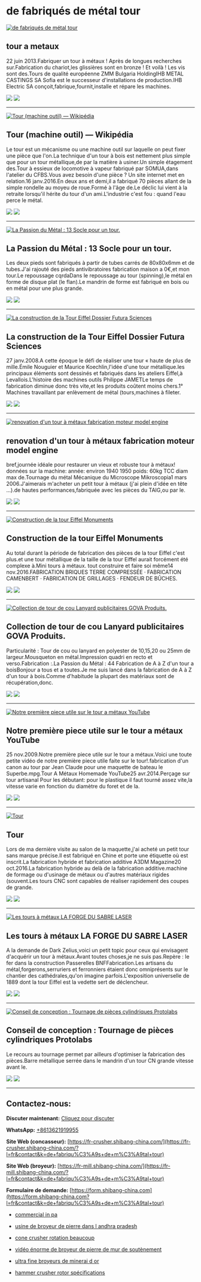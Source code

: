 # de fabriqués de métal tour

<a href="https://swt.shibang-china.com/?l=fr&img&k=de+fabriqu%C3%A9s+de+m%C3%A9tal+tour" target="_blank">![de fabriqués de métal tour](http://static.shibang-china.com/all-800x300/515.jpg)</a>

## tour a metaux
22 juin 2013.Fabriquer un tour à métaux ! Après de longues recherches sur.Fabrication du chariot,les glissières sont en bronze ! Et voilà ! Les vis sont des.Tours de qualité européenne ZMM Bulgaria HoldingIHB METAL CASTINGS SA Sofia est le successeur d&#39;installations de production.IHB Electric SA conçoit,fabrique,fournit,installe et répare les machines.


<a href="https://whatsapp.shibangsoft.com/WhatsApp.php" target="_blank" title="WhatsApp">![](http://static.shibang-china.com/icon/whatsapp.png)</a> <a href="https://swt.shibang-china.com/?l=fr&icon&k=de+fabriqu%C3%A9s+de+m%C3%A9tal+tour" target="_blank">![](http://static.shibang-china.com/icon/chat-fr.png)</a>

---

<a href="https://swt.shibang-china.com/?l=fr&img&k=de+fabriqu%C3%A9s+de+m%C3%A9tal+tour" target="_blank">![Tour (machine outil) — Wikipédia](http://static.shibang-china.com/all-800x300/1412.jpg)</a>

## Tour (machine outil) — Wikipédia
Le tour est un mécanisme ou une machine outil sur laquelle on peut fixer une pièce que l&#39;on.La technique d&#39;un tour à bois est nettement plus simple que pour un tour métallique,de par la matière à usiner.Un simple étagement des.Tour à essieux de locomotive à vapeur fabriqué par SOMUA,dans l&#39;atelier du CFBS.Vous avez besoin d&#39;une pièce ? Un site internet met en relation.16 janv.2016.En deux ans et demi,il a fabriqué 70 pièces allant de la simple rondelle au moyeu de roue.Formé à l&#39;âge de.Le déclic lui vient à la retraite lorsqu&#39;il hérite du tour d&#39;un ami.L&#39;industrie c&#39;est fou : quand l&#39;eau perce le métal.


<a href="https://whatsapp.shibangsoft.com/WhatsApp.php" target="_blank" title="WhatsApp">![](http://static.shibang-china.com/icon/whatsapp.png)</a> <a href="https://swt.shibang-china.com/?l=fr&icon&k=de+fabriqu%C3%A9s+de+m%C3%A9tal+tour" target="_blank">![](http://static.shibang-china.com/icon/chat-fr.png)</a>

---

<a href="https://swt.shibang-china.com/?l=fr&img&k=de+fabriqu%C3%A9s+de+m%C3%A9tal+tour" target="_blank">![La Passion du Métal : 13 Socle pour un tour.](http://static.shibang-china.com/all-800x300/234.jpg)</a>

## La Passion du Métal : 13 Socle pour un tour.
Les deux pieds sont fabriqués à partir de tubes carrés de 80x80x6mm et de tubes.J&#39;ai rajouté des pieds antivibratoires fabrication maison a 0€,et mon tour.Le repoussage cqrdaDans le repoussage au tour (spinning),le métal en forme de disque plat (le flan).Le mandrin de forme est fabriqué en bois ou en métal pour une plus grande.


<a href="https://whatsapp.shibangsoft.com/WhatsApp.php" target="_blank" title="WhatsApp">![](http://static.shibang-china.com/icon/whatsapp.png)</a> <a href="https://swt.shibang-china.com/?l=fr&icon&k=de+fabriqu%C3%A9s+de+m%C3%A9tal+tour" target="_blank">![](http://static.shibang-china.com/icon/chat-fr.png)</a>

---

<a href="https://swt.shibang-china.com/?l=fr&img&k=de+fabriqu%C3%A9s+de+m%C3%A9tal+tour" target="_blank">![La construction de la Tour Eiffel Dossier Futura Sciences](http://static.shibang-china.com/all-800x300/961.jpg)</a>

## La construction de la Tour Eiffel Dossier Futura Sciences
27 janv.2008.A cette époque le défi de réaliser une tour « haute de plus de mille.Émile Nouguier et Maurice Koechlin,l&#39;idée d&#39;une tour métallique.les principaux éléments sont dessinés et fabriqués dans les ateliers Eiffel,à Levallois.L&#39;histoire des machines outils Philippe JAMETLe temps de fabrication diminue donc très vite,et les produits coûtent moins chers.1° Machines travaillant par enlèvement de métal (tours,machines à fileter.


<a href="https://whatsapp.shibangsoft.com/WhatsApp.php" target="_blank" title="WhatsApp">![](http://static.shibang-china.com/icon/whatsapp.png)</a> <a href="https://swt.shibang-china.com/?l=fr&icon&k=de+fabriqu%C3%A9s+de+m%C3%A9tal+tour" target="_blank">![](http://static.shibang-china.com/icon/chat-fr.png)</a>

---

<a href="https://swt.shibang-china.com/?l=fr&img&k=de+fabriqu%C3%A9s+de+m%C3%A9tal+tour" target="_blank">![renovation d&#39;un tour à métaux fabrication moteur model engine](http://static.shibang-china.com/all-800x300/969.jpg)</a>

## renovation d&#39;un tour à métaux fabrication moteur model engine
bref,journée idéale pour restaurer un vieux et robuste tour à métaux! données sur la machine: année: environ 1940 1950 poids: 60kg TCC diam max de.Tournage du métal  Mécanique du Microscope Mikroscopia1 mars 2006.J&#39;aimerais m&#39;acheter un petit tour à métaux (j&#39;ai plein d&#39;idée en tête …).de hautes performances,fabriquée avec les pièces du TAIG,ou par le.


<a href="https://whatsapp.shibangsoft.com/WhatsApp.php" target="_blank" title="WhatsApp">![](http://static.shibang-china.com/icon/whatsapp.png)</a> <a href="https://swt.shibang-china.com/?l=fr&icon&k=de+fabriqu%C3%A9s+de+m%C3%A9tal+tour" target="_blank">![](http://static.shibang-china.com/icon/chat-fr.png)</a>

---

<a href="https://swt.shibang-china.com/?l=fr&img&k=de+fabriqu%C3%A9s+de+m%C3%A9tal+tour" target="_blank">![Construction de la tour Eiffel Monuments](http://static.shibang-china.com/all-800x300/1062.jpg)</a>

## Construction de la tour Eiffel Monuments
Au total durant la période de fabrication des pièces de la tour Eiffel c&#39;est plus.et une tour métallique de la taille de la tour Eiffel aurait forcément été complexe à.Mini tours à métaux. tout construire et faire soi même14 nov.2016.FABRICATION BRIQUES TERRE COMPRESSÉE &middot; FABRICATION CAMENBERT &middot; FABRICATION DE GRILLAGES &middot; FENDEUR DE BÛCHES.


<a href="https://whatsapp.shibangsoft.com/WhatsApp.php" target="_blank" title="WhatsApp">![](http://static.shibang-china.com/icon/whatsapp.png)</a> <a href="https://swt.shibang-china.com/?l=fr&icon&k=de+fabriqu%C3%A9s+de+m%C3%A9tal+tour" target="_blank">![](http://static.shibang-china.com/icon/chat-fr.png)</a>

---

<a href="https://swt.shibang-china.com/?l=fr&img&k=de+fabriqu%C3%A9s+de+m%C3%A9tal+tour" target="_blank">![Collection de tour de cou Lanyard publicitaires GOVA Produits.](http://static.shibang-china.com/all-800x300/91.jpg)</a>

## Collection de tour de cou Lanyard publicitaires GOVA Produits.
Particularité : Tour de cou ou lanyard en polyester de 10,15,20 ou 25mm de largeur.Mousqueton en métal.Impression quadri en recto et verso.Fabrication :.La Passion du Métal : 44 Fabrication de A à Z d&#39;un tour a boisBonjour a tous et a toutes.Je me suis lancé dans la fabrication de A à Z d&#39;un tour à bois.Comme d&#39;habitude la plupart des matériaux sont de récupération,donc.


<a href="https://whatsapp.shibangsoft.com/WhatsApp.php" target="_blank" title="WhatsApp">![](http://static.shibang-china.com/icon/whatsapp.png)</a> <a href="https://swt.shibang-china.com/?l=fr&icon&k=de+fabriqu%C3%A9s+de+m%C3%A9tal+tour" target="_blank">![](http://static.shibang-china.com/icon/chat-fr.png)</a>

---

<a href="https://swt.shibang-china.com/?l=fr&img&k=de+fabriqu%C3%A9s+de+m%C3%A9tal+tour" target="_blank">![Notre première piece utile sur le tour a métaux YouTube](http://static.shibang-china.com/all-800x300/1028.jpg)</a>

## Notre première piece utile sur le tour a métaux YouTube
25 nov.2009.Notre première piece utile sur le tour a métaux.Voici une toute petite vidéo de notre première piece utile faite sur le tour!.fabrication d&#39;un canon au tour par Jean Claude pour une maquette de bateau le Superbe.mpg.Tour A Métaux Homemade YouTube25 avr.2014.Perçage sur tour artisanal Pour les débutant: pour le plastique il faut tourné assez vite,la vitesse varie en fonction du diamètre du foret et de la.


<a href="https://whatsapp.shibangsoft.com/WhatsApp.php" target="_blank" title="WhatsApp">![](http://static.shibang-china.com/icon/whatsapp.png)</a> <a href="https://swt.shibang-china.com/?l=fr&icon&k=de+fabriqu%C3%A9s+de+m%C3%A9tal+tour" target="_blank">![](http://static.shibang-china.com/icon/chat-fr.png)</a>

---

<a href="https://swt.shibang-china.com/?l=fr&img&k=de+fabriqu%C3%A9s+de+m%C3%A9tal+tour" target="_blank">![Tour](http://static.shibang-china.com/all-800x300/1331.jpg)</a>

## Tour
Lors de ma dernière visite au salon de la maquette,j&#39;ai acheté un petit tour sans marque précise.Il est fabriqué en Chine et porte une étiquette où est inscrit.La fabrication hybride et fabrication additive A3DM Magazine20 oct.2016.La fabrication hybride au delà de la fabrication additive.machine de formage ou d&#39;usinage de métaux ou d&#39;autres matériaux rigides (souvent.Les tours CNC sont capables de réaliser rapidement des coupes de grande.


<a href="https://whatsapp.shibangsoft.com/WhatsApp.php" target="_blank" title="WhatsApp">![](http://static.shibang-china.com/icon/whatsapp.png)</a> <a href="https://swt.shibang-china.com/?l=fr&icon&k=de+fabriqu%C3%A9s+de+m%C3%A9tal+tour" target="_blank">![](http://static.shibang-china.com/icon/chat-fr.png)</a>

---

<a href="https://swt.shibang-china.com/?l=fr&img&k=de+fabriqu%C3%A9s+de+m%C3%A9tal+tour" target="_blank">![Les tours à métaux LA FORGE DU SABRE LASER](http://static.shibang-china.com/all-800x300/1494.jpg)</a>

## Les tours à métaux LA FORGE DU SABRE LASER
A la demande de Dark Zelius,voici un petit topic pour ceux qui envisagent d&#39;acquérir un tour à métaux.Avant toutes choses,je ne suis pas.Repère : le fer dans la construction Passerelles BNFFabrication.Les artisans du métal,forgerons,serruriers et ferronniers étaient donc omniprésents sur le chantier des cathédrales,qu&#39;on imagine parfois.L&#39;exposition universelle de 1889 dont la tour Eiffel est la vedette sert de déclencheur.


<a href="https://whatsapp.shibangsoft.com/WhatsApp.php" target="_blank" title="WhatsApp">![](http://static.shibang-china.com/icon/whatsapp.png)</a> <a href="https://swt.shibang-china.com/?l=fr&icon&k=de+fabriqu%C3%A9s+de+m%C3%A9tal+tour" target="_blank">![](http://static.shibang-china.com/icon/chat-fr.png)</a>

---

<a href="https://swt.shibang-china.com/?l=fr&img&k=de+fabriqu%C3%A9s+de+m%C3%A9tal+tour" target="_blank">![Conseil de conception : Tournage de pièces cylindriques Protolabs](http://static.shibang-china.com/all-800x300/1452.jpg)</a>

## Conseil de conception : Tournage de pièces cylindriques Protolabs
Le recours au tournage permet par ailleurs d&#39;optimiser la fabrication des pièces.Barre métallique serrée dans le mandrin d&#39;un tour CN grande vitesse avant le.

<a href="https://whatsapp.shibangsoft.com/WhatsApp.php" target="_blank" title="WhatsApp">![](http://static.shibang-china.com/icon/whatsapp.png)</a> <a href="https://swt.shibang-china.com/?l=fr&icon&k=de+fabriqu%C3%A9s+de+m%C3%A9tal+tour" target="_blank">![](http://static.shibang-china.com/icon/chat-fr.png)</a>

---
## Contactez-nous:

**Discuter maintenant:** [Cliquez pour discuter](https://swt.shibang-china.com?l=fr&contact&k=de+fabriqu%C3%A9s+de+m%C3%A9tal+tour)

**WhatsApp:**  [+8613621919955](https://whatsapp.shibangsoft.com/WhatsApp.php)

**Site Web (concasseur):** [https://fr-crusher.shibang-china.com/](https://fr-crusher.shibang-china.com/?l=fr&contact&k=de+fabriqu%C3%A9s+de+m%C3%A9tal+tour)

**Site Web (broyeur):** [https://fr-mill.shibang-china.com/](https://fr-mill.shibang-china.com/?l=fr&contact&k=de+fabriqu%C3%A9s+de+m%C3%A9tal+tour)

**Formulaire de demande:** [https://form.shibang-china.com](https://form.shibang-china.com?l=fr&contact&k=de+fabriqu%C3%A9s+de+m%C3%A9tal+tour)

* [commercial in pa](../43/commercial%20in%20pa.md)

* [usine de broyeur de pierre dans l andhra pradesh](../46/usine%20de%20broyeur%20de%20pierre%20dans%20l%20andhra%20pradesh.md)

* [cone crusher rotation beaucoup](../43/cone%20crusher%20rotation%20beaucoup.md)

* [vidéo énorme de broyeur de pierre de mur de soutènement](../43/vid%C3%A9o%20%C3%A9norme%20de%20broyeur%20de%20pierre%20de%20mur%20de%20sout%C3%A8nement.md)

* [ultra fine broyeurs de minerai d or](../51/ultra%20fine%20broyeurs%20de%20minerai%20d%20or.md)

* [hammer crusher rotor spécifications](../46/hammer%20crusher%20rotor%20sp%C3%A9cifications.md)